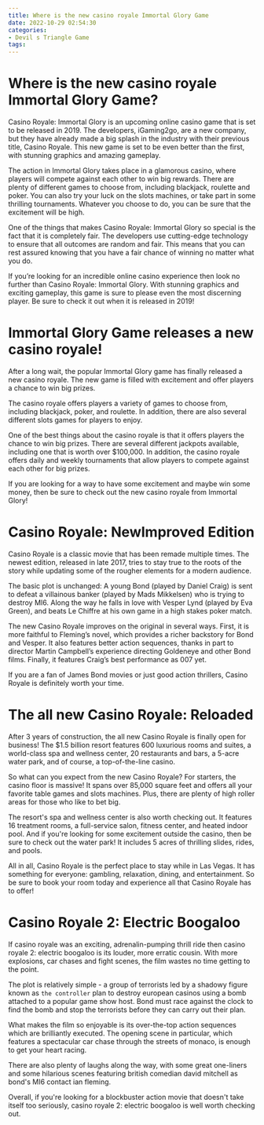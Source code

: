 ```yaml
---
title: Where is the new casino royale Immortal Glory Game
date: 2022-10-29 02:54:30
categories:
- Devil s Triangle Game
tags:
---
```



#  Where is the new casino royale Immortal Glory Game?

Casino Royale: Immortal Glory is an upcoming online casino game that is set to be released in 2019. The developers, iGaming2go, are a new company, but they have already made a big splash in the industry with their previous title, Casino Royale. This new game is set to be even better than the first, with stunning graphics and amazing gameplay.

The action in Immortal Glory takes place in a glamorous casino, where players will compete against each other to win big rewards. There are plenty of different games to choose from, including blackjack, roulette and poker. You can also try your luck on the slots machines, or take part in some thrilling tournaments. Whatever you choose to do, you can be sure that the excitement will be high.

One of the things that makes Casino Royale: Immortal Glory so special is the fact that it is completely fair. The developers use cutting-edge technology to ensure that all outcomes are random and fair. This means that you can rest assured knowing that you have a fair chance of winning no matter what you do.

If you’re looking for an incredible online casino experience then look no further than Casino Royale: Immortal Glory. With stunning graphics and exciting gameplay, this game is sure to please even the most discerning player. Be sure to check it out when it is released in 2019!

#  Immortal Glory Game releases a new casino royale!

After a long wait, the popular Immortal Glory game has finally released a new casino royale. The new game is filled with excitement and offer players a chance to win big prizes.

The casino royale offers players a variety of games to choose from, including blackjack, poker, and roulette. In addition, there are also several different slots games for players to enjoy.

One of the best things about the casino royale is that it offers players the chance to win big prizes. There are several different jackpots available, including one that is worth over $100,000. In addition, the casino royale offers daily and weekly tournaments that allow players to compete against each other for big prizes.

If you are looking for a way to have some excitement and maybe win some money, then be sure to check out the new casino royale from Immortal Glory!

#  Casino Royale: NewImproved Edition

Casino Royale is a classic movie that has been remade multiple times. The newest edition, released in late 2017, tries to stay true to the roots of the story while updating some of the rougher elements for a modern audience.

The basic plot is unchanged: A young Bond (played by Daniel Craig) is sent to defeat a villainous banker (played by Mads Mikkelsen) who is trying to destroy MI6. Along the way he falls in love with Vesper Lynd (played by Eva Green), and beats Le Chiffre at his own game in a high stakes poker match.

The new Casino Royale improves on the original in several ways. First, it is more faithful to Fleming’s novel, which provides a richer backstory for Bond and Vesper. It also features better action sequences, thanks in part to director Martin Campbell’s experience directing Goldeneye and other Bond films. Finally, it features Craig’s best performance as 007 yet.

If you are a fan of James Bond movies or just good action thrillers, Casino Royale is definitely worth your time.

#  The all new Casino Royale: Reloaded

After 3 years of construction, the all new Casino Royale is finally open for business! The $1.5 billion resort features 600 luxurious rooms and suites, a world-class spa and wellness center, 20 restaurants and bars, a 5-acre water park, and of course, a top-of-the-line casino.

So what can you expect from the new Casino Royale? For starters, the casino floor is massive! It spans over 85,000 square feet and offers all your favorite table games and slots machines. Plus, there are plenty of high roller areas for those who like to bet big.

The resort's spa and wellness center is also worth checking out. It features 16 treatment rooms, a full-service salon, fitness center, and heated indoor pool. And if you're looking for some excitement outside the casino, then be sure to check out the water park! It includes 5 acres of thrilling slides, rides, and pools.

All in all, Casino Royale is the perfect place to stay while in Las Vegas. It has something for everyone: gambling, relaxation, dining, and entertainment. So be sure to book your room today and experience all that Casino Royale has to offer!

#  Casino Royale 2: Electric Boogaloo

If casino royale was an exciting, adrenalin-pumping thrill ride then casino royale 2: electric boogaloo is its louder, more erratic cousin. With more explosions, car chases and fight scenes, the film wastes no time getting to the point.

The plot is relatively simple - a group of terrorists led by a shadowy figure known as `the controller` plan to destroy european casinos using a bomb attached to a popular game show host. Bond must race against the clock to find the bomb and stop the terrorists before they can carry out their plan.

What makes the film so enjoyable is its over-the-top action sequences which are brilliantly executed. The opening scene in particular, which features a spectacular car chase through the streets of monaco, is enough to get your heart racing.

There are also plenty of laughs along the way, with some great one-liners and some hilarious scenes featuring british comedian david mitchell as bond's MI6 contact ian fleming.

Overall, if you're looking for a blockbuster action movie that doesn't take itself too seriously, casino royale 2: electric boogaloo is well worth checking out.